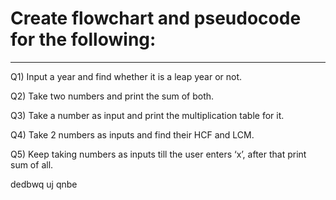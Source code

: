 # Create flowchart and pseudocode for the following:
----------------------------------------------------------------
Q1) Input a year and find whether it is a leap year or not.

Q2) Take two numbers and print the sum of both.

Q3) Take a number as input and print the multiplication table for it.

Q4) Take 2 numbers as inputs and find their HCF and LCM.

Q5) Keep taking numbers as inputs till the user enters ‘x’, after that print sum of all.


 
 
 
dedbwq
uj
qnbe
